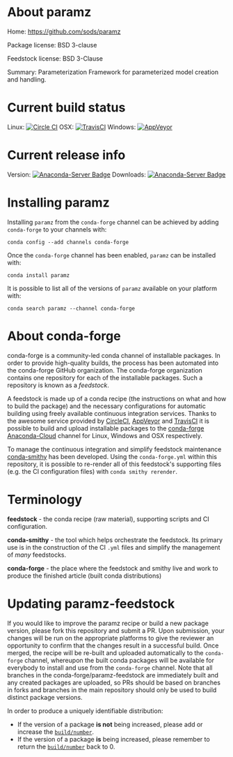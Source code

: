About paramz
============

Home: https://github.com/sods/paramz

Package license: BSD 3-clause

Feedstock license: BSD 3-Clause

Summary: Parameterization Framework for parameterized model creation and handling.



Current build status
====================

Linux: [![Circle CI](https://circleci.com/gh/conda-forge/paramz-feedstock.svg?style=shield)](https://circleci.com/gh/conda-forge/paramz-feedstock)
OSX: [![TravisCI](https://travis-ci.org/conda-forge/paramz-feedstock.svg?branch=master)](https://travis-ci.org/conda-forge/paramz-feedstock)
Windows: [![AppVeyor](https://ci.appveyor.com/api/projects/status/github/conda-forge/paramz-feedstock?svg=True)](https://ci.appveyor.com/project/conda-forge/paramz-feedstock/branch/master)

Current release info
====================
Version: [![Anaconda-Server Badge](https://anaconda.org/conda-forge/paramz/badges/version.svg)](https://anaconda.org/conda-forge/paramz)
Downloads: [![Anaconda-Server Badge](https://anaconda.org/conda-forge/paramz/badges/downloads.svg)](https://anaconda.org/conda-forge/paramz)

Installing paramz
=================

Installing `paramz` from the `conda-forge` channel can be achieved by adding `conda-forge` to your channels with:

```
conda config --add channels conda-forge
```

Once the `conda-forge` channel has been enabled, `paramz` can be installed with:

```
conda install paramz
```

It is possible to list all of the versions of `paramz` available on your platform with:

```
conda search paramz --channel conda-forge
```


About conda-forge
=================

conda-forge is a community-led conda channel of installable packages.
In order to provide high-quality builds, the process has been automated into the
conda-forge GitHub organization. The conda-forge organization contains one repository
for each of the installable packages. Such a repository is known as a *feedstock*.

A feedstock is made up of a conda recipe (the instructions on what and how to build
the package) and the necessary configurations for automatic building using freely
available continuous integration services. Thanks to the awesome service provided by
[CircleCI](https://circleci.com/), [AppVeyor](http://www.appveyor.com/)
and [TravisCI](https://travis-ci.org/) it is possible to build and upload installable
packages to the [conda-forge](https://anaconda.org/conda-forge)
[Anaconda-Cloud](http://docs.anaconda.org/) channel for Linux, Windows and OSX respectively.

To manage the continuous integration and simplify feedstock maintenance
[conda-smithy](http://github.com/conda-forge/conda-smithy) has been developed.
Using the ``conda-forge.yml`` within this repository, it is possible to re-render all of
this feedstock's supporting files (e.g. the CI configuration files) with ``conda smithy rerender``.


Terminology
===========

**feedstock** - the conda recipe (raw material), supporting scripts and CI configuration.

**conda-smithy** - the tool which helps orchestrate the feedstock.
                   Its primary use is in the construction of the CI ``.yml`` files
                   and simplify the management of *many* feedstocks.

**conda-forge** - the place where the feedstock and smithy live and work to
                  produce the finished article (built conda distributions)


Updating paramz-feedstock
=========================

If you would like to improve the paramz recipe or build a new
package version, please fork this repository and submit a PR. Upon submission,
your changes will be run on the appropriate platforms to give the reviewer an
opportunity to confirm that the changes result in a successful build. Once
merged, the recipe will be re-built and uploaded automatically to the
`conda-forge` channel, whereupon the built conda packages will be available for
everybody to install and use from the `conda-forge` channel.
Note that all branches in the conda-forge/paramz-feedstock are
immediately built and any created packages are uploaded, so PRs should be based
on branches in forks and branches in the main repository should only be used to
build distinct package versions.

In order to produce a uniquely identifiable distribution:
 * If the version of a package **is not** being increased, please add or increase
   the [``build/number``](http://conda.pydata.org/docs/building/meta-yaml.html#build-number-and-string).
 * If the version of a package **is** being increased, please remember to return
   the [``build/number``](http://conda.pydata.org/docs/building/meta-yaml.html#build-number-and-string)
   back to 0.
